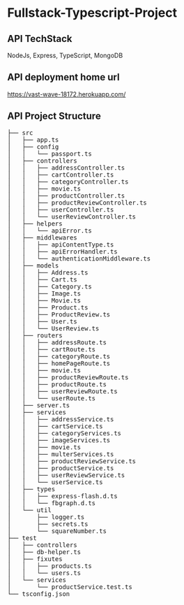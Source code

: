 # Fullstack-Typescript-Project

## API TechStack

NodeJs, Express, TypeScript, MongoDB

## API deployment home url

https://vast-wave-18172.herokuapp.com/

## API Project Structure

<pre>
├── src
│   ├── app.ts
│   ├── config
│   │   └── passport.ts
│   ├── controllers
│   │   ├── addressController.ts
│   │   ├── cartController.ts
│   │   ├── categoryController.ts
│   │   ├── movie.ts
│   │   ├── productController.ts
│   │   ├── productReviewController.ts
│   │   ├── userController.ts
│   │   └── userReviewController.ts
│   ├── helpers
│   │   └── apiError.ts
│   ├── middlewares
│   │   ├── apiContentType.ts
│   │   ├── apiErrorHandler.ts
│   │   └── authenticationMiddleware.ts
│   ├── models
│   │   ├── Address.ts
│   │   ├── Cart.ts
│   │   ├── Category.ts
│   │   ├── Image.ts
│   │   ├── Movie.ts
│   │   ├── Product.ts
│   │   ├── ProductReview.ts
│   │   ├── User.ts
│   │   └── UserReview.ts
│   ├── routers
│   │   ├── addressRoute.ts
│   │   ├── cartRoute.ts
│   │   ├── categoryRoute.ts
│   │   ├── homePageRoute.ts
│   │   ├── movie.ts
│   │   ├── productReviewRoute.ts
│   │   ├── productRoute.ts
│   │   ├── userReviewRoute.ts
│   │   └── userRoute.ts
│   ├── server.ts
│   ├── services
│   │   ├── addressService.ts
│   │   ├── cartService.ts
│   │   ├── categoryServices.ts
│   │   ├── imageServices.ts
│   │   ├── movie.ts
│   │   ├── multerServices.ts
│   │   ├── productReviewService.ts
│   │   ├── productService.ts
│   │   ├── userReviewService.ts
│   │   └── userService.ts
│   ├── types
│   │   ├── express-flash.d.ts
│   │   └── fbgraph.d.ts
│   └── util
│       ├── logger.ts
│       ├── secrets.ts
│       └── squareNumber.ts
├── test
│   ├── controllers
│   ├── db-helper.ts
│   ├── fixutes
│   │   ├── products.ts
│   │   └── users.ts
│   └── services
│       └── productService.test.ts
└── tsconfig.json
</pre>

